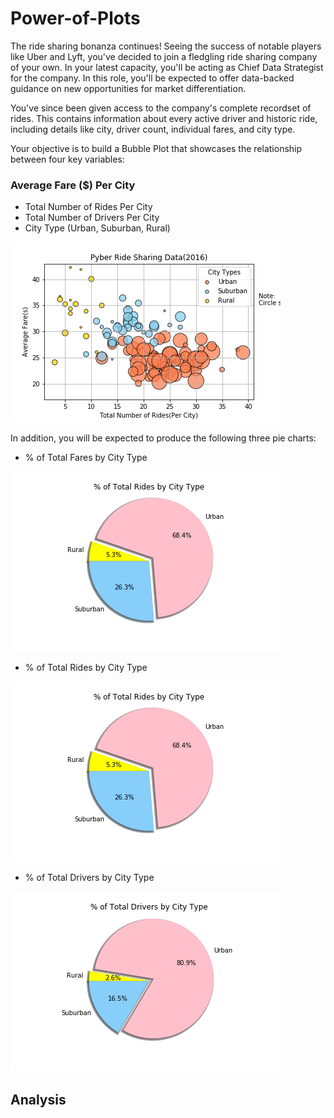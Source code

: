 # Power-of-Plots

The ride sharing bonanza continues! Seeing the success of notable players like Uber and Lyft, you've decided to join a fledgling ride sharing company of your own. In your latest capacity, you'll be acting as Chief Data Strategist for the company. In this role, you'll be expected to offer data-backed guidance on new opportunities for market differentiation.

You've since been given access to the company's complete recordset of rides. This contains information about every active driver and historic ride, including details like city, driver count, individual fares, and city type.

Your objective is to build a Bubble Plot that showcases the relationship between four key variables:

### Average Fare ($) Per City
* Total Number of Rides Per City
* Total Number of Drivers Per City
* City Type (Urban, Suburban, Rural)

![GitHub Logo](https://github.com/obaid8712/Power-of-Plots/blob/master/Project-01/Pyber/image/RideShare.png)

In addition, you will be expected to produce the following three pie charts:

* % of Total Fares by City Type

![GitHub Logo](https://github.com/obaid8712/Power-of-Plots/blob/master/Project-01/Pyber/image/FareCity.png)

* % of Total Rides by City Type

![GitHub Logo](https://github.com/obaid8712/Power-of-Plots/blob/master/Project-01/Pyber/image/RideCity.png)

* % of Total Drivers by City Type

![GitHub Logo](https://github.com/obaid8712/Power-of-Plots/blob/master/Project-01/Pyber/image/DriverCity.png)

## Analysis
